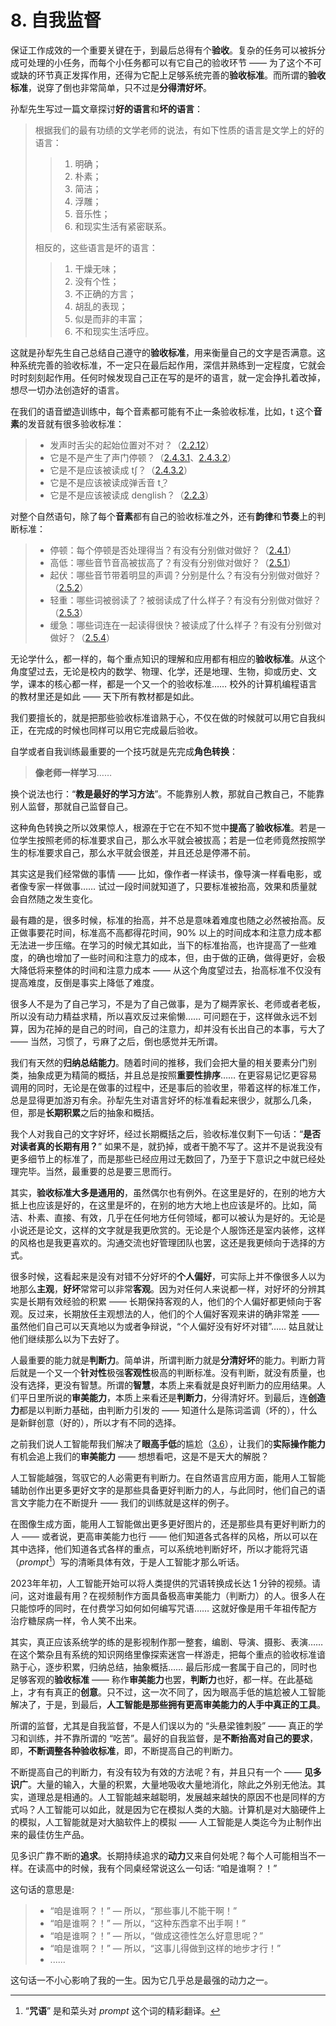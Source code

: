 # 8. 自我监督

保证工作成效的一个重要关键在于，到最后总得有个**验收**。复杂的任务可以被拆分成可处理的小任务，而每个小任务都可以有它自己的验收环节 —— 为了这个不可或缺的环节真正发挥作用，还得为它配上足够系统完善的**验收标准**。而所谓的**验收标准**，说穿了倒也非常简单，只不过是**分得清好坏**。

孙犁先生写过一篇文章探讨**好的语言**和**坏的语言**：

> 根据我们的最有功绩的文学老师的说法，有如下性质的语言是文学上的好的语言：
>
> > 1. 明确；
> > 2. 朴素；
> > 3. 简洁；
> > 4. 浮雕；
> > 5. 音乐性；
> > 6. 和现实生活有紧密联系。
>
> 相反的，这些语言是坏的语言：
>
> > 1. 干燥无味；
> > 2. 没有个性；
> > 3. 不正确的方言；
> > 4. 胡乱的表现；
> > 5. 似是而非的丰富；
> > 6. 不和现实生活呼应。

这就是孙犁先生自己总结自己遵守的**验收标准**，用来衡量自己的文字是否满意。这种系统完善的验收标准，不一定只在最后起作用，深信并熟练到一定程度，它就会时时刻刻起作用。任何时候发现自己正在写的是坏的语言，就一定会挣扎着改掉，想尽一切办法创造好的语言。

在我们的语音塑造训练中，每个音素都可能有不止一条验收标准，比如，<span class="pho">t</span> 这个**音素**的发音就有很多验收标准：

> * 发声时舌尖的起始位置对不对？（[2.2.12](/sounds-of-american-english/2.2.12-tsdz)）
> * 它是不是产生了声门停顿？（[2.4.3.1](/sounds-of-american-english/2.4.3-cc#_2-4-3-1-省音-elision)、[2.4.3.2](/sounds-of-american-english/2.4.3-cc#_2-4-3-2-叠音-geminates)）
> * 它是不是应该被读成 <span class="pho alt">tʃ</span>？（[2.4.3.2](/sounds-of-american-english/2.4.3-cc#_2-4-3-3-同化-assimilation)）
> * 它是不是应该被读成弹舌音 <span class="pho alt">t̬</span>？
> * 它是不是应该被读成 <span class="pho alt">denglish</span>？（[2.2.3](/sounds-of-american-english/2.2.3-td)）

对整个自然语句，除了每个**音素**都有自己的验收标准之外，还有**韵律**和**节奏**上的判断标准：

> * 停顿：每个停顿是否处理得当？有没有分别做对做好？（[2.4.1](/sounds-of-american-english/2.4.1-stop)）
> * 高低：哪些音节音高被拔高了？有没有分别做对做好？（[2.5.1](/sounds-of-american-english/2.5.1-pitch)）
> * 起伏：哪些音节带着明显的声调？分别是什么？有没有分别做对做好？（[2.5.2](/sounds-of-american-english/2.5.2-tone)）
> * 轻重：哪些词被弱读了？被弱读成了什么样子？有没有分别做对做好？（[2.5.3](/sounds-of-american-english/2.5.3-emphasis)）
> * 缓急：哪些词连在一起读得很快？被读成了什么样子？有没有分别做对做好？（[2.5.4](/sounds-of-american-english/2.5.4-pace)）

无论学什么，都一样的，每个重点知识的理解和应用都有相应的**验收标准**。从这个角度望过去，无论是校内的数学、物理、化学，还是地理、生物，抑或历史、文学，课本的核心都一样，都是一个又一个的验收标准…… 校外的计算机编程语言的教材里还是如此 —— 天下所有教材都是如此。

我们要擅长的，就是把那些验收标准谙熟于心，不仅在做的时候就可以用它自我纠正，在完成的时候也同样可以用它完成最后验收。

自学或者自我训练最重要的一个技巧就是先完成**角色转换**：

> **像老师一样学习**……

换个说法也行：“**教是最好的学习方法**”。不能靠别人教，那就自己教自己，不能靠别人监督，那就自己监督自己。

这种角色转换之所以效果惊人，根源在于它在不知不觉中**提高**了**验收标准**。若是一位学生按照老师的标准要求自己，那么水平就会被拔高；若是一位老师竟然按照学生的标准要求自己，那么水平就会很差，并且还总是停滞不前。

其实这是我们经常做的事情 —— 比如，像作者一样读书，像导演一样看电影，或者像专家一样做事…… 试过一段时间就知道了，只要标准被抬高，效果和质量就会自然随之发生变化。

最有趣的是，很多时候，标准的抬高，并不总是意味着难度也随之必然被抬高。反正做事要花时间，标准高不高都得花时间，90% 以上的时间成本和注意力成本都无法进一步压缩。在学习的时候尤其如此，当下的标准抬高，也许提高了一些难度，的确也增加了一些时间和注意力的成本，但，由于做的正确，做得更好，会极大降低将来整体的时间和注意力成本 —— 从这个角度望过去，抬高标准不仅没有提高难度，反倒是事实上降低了难度。

很多人不是为了自己学习，不是为了自己做事，是为了糊弄家长、老师或者老板，所以没有动力精益求精，所以喜欢反过来偷懒…… 可问题在于，这样做永远不划算，因为花掉的是自己的时间，自己的注意力，却并没有长出自己的本事，亏大了 —— 当然，习惯了，亏麻了之后，倒也感觉并无所谓。

我们有天然的**归纳总结能力**。随着时间的推移，我们会把大量的相关要素分门别类，抽象成更为精简的概括，并且总是按照**重要性排序**…… 在更容易记忆更容易调用的同时，无论是在做事的过程中，还是事后的验收里，带着这样的标准工作，总是显得更加游刃有余。孙犁先生对语言好坏的标准看起来很少，就那么几条，但，那是**长期积累**之后的抽象和概括。

我个人对我自己的文字好坏，经过长期概括之后，验收标准仅剩下一句话：“**是否对读者真的长期有用？**” 如果不是，就扔掉，或者干脆不写了。这并不是说我没有更多细节上的标准了，而是那些已经应用过无数回了，乃至于下意识之中就已经处理完毕。当然，最重要的总是要三思而行。

其实，**验收标准大多是通用的**，虽然偶尔也有例外。在这里是好的，在别的地方大抵上也应该是好的，在这里是坏的，在别的地方大地上也应该是坏的。比如，简洁、朴素、直接、有效，几乎在任何地方任何领域，都可以被认为是好的。无论是小说还是论文，这样的文字就是我更欣赏的。无论是个人服饰还是室内装修，这样的风格也是我更喜欢的。沟通交流也好管理团队也罢，这还是我更倾向于选择的方式。

很多时候，这看起来是没有对错不分好坏的**个人偏好**，可实际上并不像很多人以为地那么**主观**，**好坏**常常可以非常**客观**。因为对任何人来说都一样，对好坏的分辨其实是长期有效经验的积累 —— 长期保持客观的人，他们的个人偏好都更倾向于客观。反过来，长期放任主观想法的人，他们的个人偏好客观来讲的确非常差 —— 虽然他们自己可以天真地以为或者争辩说，“个人偏好没有好坏对错”…… 姑且就让他们继续那么以为下去好了。

人最重要的能力就是**判断力**。简单讲，所谓判断力就是**分清好坏**的能力。判断力背后就是一个又一个**针对性**极强**客观性**极高的判断标准。没有判断，就没有质量，也没有选择，更没有智慧。所谓的**智慧**，本质上来看就是良好判断力的应用结果。人们平日里所说的**审美能力**，本质上来看还是**判断力**，分得清好坏。到最后，连**创造力**都是以判断力基础，由判断力引发的 —— 知道什么是陈词滥调（坏的），什么是新鲜创意（好的），所以才有不同的选择。

之前我们说人工智能帮我们解决了**眼高手低**的尴尬（[3.6](/training-tasks/revolution#_3-6-类比)），让我们的**实际操作能力**有机会追上我们的**审美能力** —— 想想看吧，这是不是天大的解脱？

人工智能越强，驾驭它的人必需更有判断力。在自然语言应用方面，能用人工智能辅助创作出更多更好文字的是那些具备更好判断力的人，与此同时，他们自己的语言文字能力在不断提升 —— 我们的训练就是这样的例子。

在图像生成方面，能用人工智能做出更多更好图片的，还是那些具有更好判断力的人 —— 或者说，更高审美能力也行 —— 他们知道各式各样的风格，所以可以在其中选择，他们知道各式各样的重点，可以系统地判断好坏，所以才能将咒语（*prompt*[^*]）写的清晰具体有效，于是人工智能才那么听话。

2023年年初，人工智能开始可以将人类提供的咒语转换成长达 1 分钟的视频。请问，这对谁最有用？在视频制作方面具备极高审美能力（判断力）的人。很多人在只能惊呼的同时，在付费学习如何如何编写咒语…… 这就好像是用千年祖传配方治疗糖尿病一样，令人笑不出来。

其实，真正应该系统学的练的是影视制作那一整套，编剧、导演、摄影、表演…… 在这个繁杂且有系统的知识网络里像探索迷宫一样游走，把每个重点的验收标准谙熟于心，逐步积累，归纳总结，抽象概括…… 最后形成一套属于自己的，同时也足够客观的**验收标准** —— 称作**审美能力**也罢，**判断力**也好，都一样。在此基础上，才有有真正的**创意**。只不过，这一次不同了，因为眼高手低的尴尬被人工智能解决了，于是，到最后，**人工智能是那些拥有更高审美能力的人手中真正的工具**。

所谓的监督，尤其是自我监督，不是人们误以为的 “头悬梁锥刺股” —— 真正的学习和训练，并不靠所谓的 “吃苦”。最好的自我监督，是**不断抬高对自己的要求**，即，**不断调整各种验收标准**，即，不断提高自己的判断力。

不断提高自己的判断力，有没有较为有效的方法呢？有，并且只有一个 —— **见多识广**。大量的输入，大量的积累，大量地吸收大量地消化，除此之外别无他法。其实，道理总是相通的。人工智能越来越聪明，发展越来越快的原因不也是同样的方式吗？人工智能可以如此，就是因为它在模拟人类的大脑。计算机是对大脑硬件上的模拟，人工智能就是对大脑软件上的模拟 —— 人工智能是人类迄今为止制作出来的最佳仿生产品。

见多识广靠不断的**追求**。长期持续追求的**动力**又来自何处呢？每个人可能相当不一样。在读高中的时候，我有个同桌经常说这么一句话: “咱是谁啊？！”

这句话的意思是:

> * “咱是谁啊？！” — 所以，“那些事儿不能干啊！”
> * “咱是谁啊？！” — 所以，“这种东西拿不出手啊！”
> * “咱是谁啊？！” — 所以，“做成这德性怎么好意思呢？”
> * “咱是谁啊？！” — 所以，“这事儿得做到这样的地步才行！”
> * ......

这句话一不小心影响了我的一生。因为它几乎总是最强的动力之一。



[^*]: “**咒语**” 是和菜头对 *prompt* 这个词的精彩翻译。

